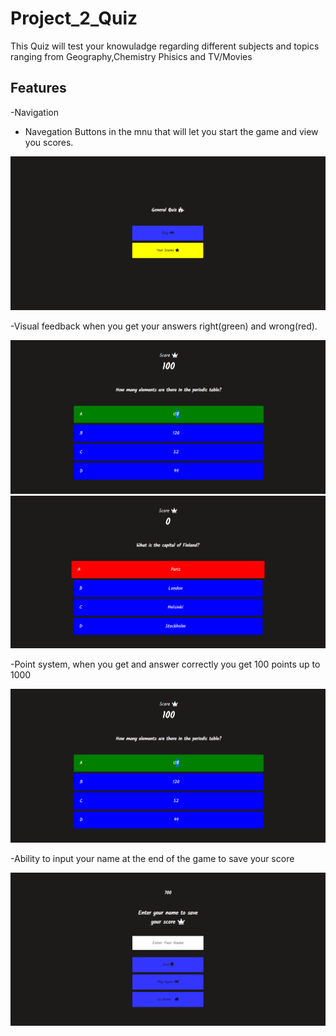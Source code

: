 # Project_2_Quiz

This Quiz will test your knowuladge regarding different subjects and topics ranging from Geography,Chemistry Phisics and TV/Movies 

## Features

  -Navigation
   - Navegation Buttons in the mnu that will let you start the game and view you scores.
   
   ![](assets/images/homepage.PNG)
  
  
  -Visual feedback when you get your answers right(green) and wrong(red).
  
   ![](assets/images/correct.PNG)
   ![](assets/images/incorrect.PNG)
   
   -Point system, when you get and answer correctly you get 100 points up to 1000
   
   ![](assets/images/correct.PNG)
   
  -Ability to input your name at the end of the game to save your score
  
  ![](assets/images/endScreen.PNG)
  
  
